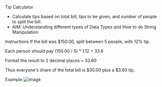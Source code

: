 Tip Calculator
- Calculate tips based on total bill, tips to be given, and number of people to split the bill.
- AIM: Understanding different types of Data Types and How to do String Manipulation



Instructions
If the bill was $150.00, split between 5 people, with 12% tip.

Each person should pay (150.00 / 5) * 1.12 = 33.6

Format the result to 2 decimal places = 33.60

Thus everyone's share of the total bill is $30.00 plus a $3.60 tip.


Example 
![image](https://user-images.githubusercontent.com/100339175/218247260-f11cece2-8902-4a36-bbab-071e8e74ca26.png)